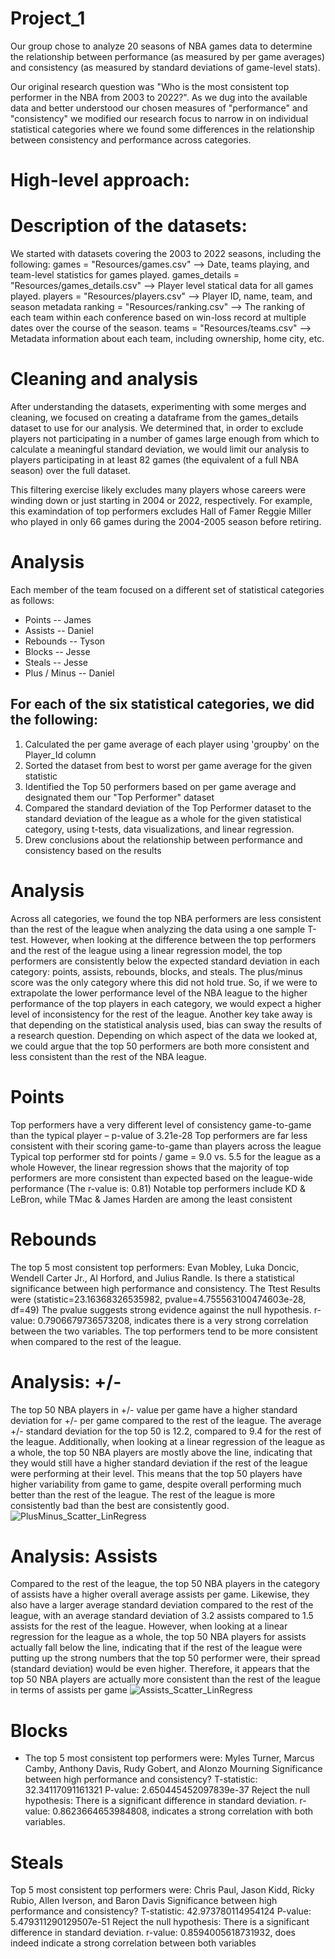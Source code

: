 # Project_1

Our group chose to analyze 20 seasons of NBA games data to determine the relationship between performance (as measured by per game averages) and consistency (as measured by standard deviations of game-level stats).

Our original research question was "Who is the most consistent top performer in the NBA from 2003 to 2022?". As we dug into the available data and better understood our chosen measures of "performance" and "consistency" we modified our research focus to narrow in on individual statistical categories where we found some differences in the relationship between consistency and performance across categories.

# High-level approach:

# Description of the datasets:
We started with datasets covering the 2003 to 2022 seasons, including the following:
games = "Resources/games.csv" --> Date, teams playing, and team-level statistics for games played.
games_details = "Resources/games_details.csv" --> Player level statical data for all games played.
players = "Resources/players.csv" --> Player ID, name, team, and season metadata
ranking = "Resources/ranking.csv" --> The ranking of each team within each conference based on win-loss record at multiple dates over the course of the season.
teams = "Resources/teams.csv" --> Metadata information about each team, including ownership, home city, etc.

# Cleaning and analysis
After understanding the datasets, experimenting with some merges and cleaning, we focused on creating a dataframe from the games_details dataset to use for our analysis. We determined that, in order to exclude players not participating in a number of games large enough from which to calculate a meaningful standard deviation, we would limit our analysis to players participating in at least 82 games (the equivalent of a full NBA season) over the full dataset. 

This filtering exercise likely excludes many players whose careers were winding down or just starting in 2004 or 2022, respectively. For example, this examindation of top performers excludes Hall of Famer Reggie Miller who played in only 66 games during the 2004-2005 season before retiring.

# Analysis
Each member of the team focused on a different set of statistical categories as follows: 
* Points -- James
* Assists -- Daniel
* Rebounds -- Tyson
* Blocks -- Jesse
* Steals -- Jesse
* Plus / Minus -- Daniel

For each of the six statistical categories, we did the following: 
- 
1. Calculated the per game average of each player using 'groupby' on the Player_Id column
2. Sorted the dataset from best to worst per game average for the given statistic
3. Identified the Top 50 performers based on per game average and designated them our "Top Performer" dataset
4. Compared the standard deviation of the Top Performer dataset to the standard deviation of the league as a whole for the given statistical category, using t-tests, data visualizations, and linear regression.
5. Drew conclusions about the relationship between performance and consistency based on the results
   
# Analysis
Across all categories, we found the top NBA performers are less consistent than the rest of the league when analyzing the data using a one sample T-test. However, when looking at the difference between the top performers and the rest of the league using a linear regression model, the top performers are consistently below the expected standard deviation in each category: points, assists, rebounds, blocks, and steals. The plus/minus score was the only category where this did not hold true. So, if we were to extrapolate the lower performance level of the NBA league to the higher performance of the top players in each category, we would expect a higher level of inconsistency for the rest of the league. 
Another key take away is that depending on the statistical analysis used, bias can sway the results of a research question. Depending on which aspect of the data we looked at, we could argue that the top 50 performers are both more consistent and less consistent than the rest of the NBA league. 

# Points 

Top performers have a very different level of consistency game-to-game than the typical player – p-value of 3.21e-28 Top performers are far less consistent with their scoring game-to-game than players across the league Typical top performer std for points / game = 9.0 vs. 5.5 for the league as a whole However, the linear regression shows that the majority of top performers are more consistent than expected based on the league-wide performance (The r-value is: 0.81) Notable top performers include KD & LeBron, while TMac & James Harden are among the least consistent

# Rebounds

The top 5 most consistent top performers: Evan Mobley, Luka Doncic, Wendell Carter Jr., Al Horford, and Julius Randle. Is there a statistical significance between high performance and consistency. The Ttest Results were (statistic=23.16368326535982, pvalue=4.755563100474603e-28, df=49)
The pvalue suggests strong evidence against the null hypothesis.
r-value: 0.7906679736573208, indicates there is a very strong correlation between the two variables. The top performers tend to be more consistent when compared to the rest of the league.

# Analysis: +/-
The top 50 NBA players in +/- value per game have a higher standard deviation for +/- per game compared to the rest of the league. The average +/- standard deviation for the top 50 is 12.2, compared to 9.4 for the rest of the league. Additionally, when looking at a linear regression of the league as a whole, the top 50 NBA players are mostly above the line, indicating that they would still have a higher standard deviation if the rest of the league were performing at their level.
This means that the top 50 players have higher variability from game to game, despite overall performing much better than the rest of the league. The rest of the league is more consistently bad than the best are consistently good.
![PlusMinus_Scatter_LinRegress](https://github.com/TZDSGeek/Project_1/assets/111262299/808b9ac1-3b39-43e1-9d5e-b9ca12e92d3a)

# Analysis: Assists
Compared to the rest of the league, the top 50 NBA players in the category of assists have a higher overall average assists per game. Likewise, they also have a larger average standard deviation compared to the rest of the league, with an average standard deviation of 3.2 assists compared to 1.5 assists for the rest of the league.
However, when looking at a linear regression for the league as a whole, the top 50 NBA players for assists actually fall below the line, indicating that if the rest of the league were putting up the strong numbers that the top 50 performer were, their spread (standard deviation) would be even higher.
Therefore, it appears that the top 50 NBA players are actually more consistent than the rest of the league in terms of assists per game
![Assists_Scatter_LinRegress](https://github.com/TZDSGeek/Project_1/assets/111262299/94ed63c4-7ab6-4792-a2ff-b7c850e4c6f1)

# Blocks 
- The top 5 most consistent top performers were: Myles Turner, Marcus Camby, Anthony Davis, Rudy Gobert, and Alonzo Mourning
Significance between high performance and consistency?
T-statistic: 32.34117091161321
P-value: 2.650445452097839e-37
Reject the null hypothesis: There is a significant difference in standard deviation.
r-value: 0.8623664653984808, indicates a strong correlation with both variables.

# Steals 
Top 5 most consistent top performers were: Chris Paul, Jason Kidd, Ricky Rubio, Allen Iverson, and Baron Davis
Significance between high performance and consistency?
T-statistic: 42.973780114954124
P-value: 5.479311290129507e-51
Reject the null hypothesis: There is a significant difference in standard deviation.
r-value:  0.8594005618731932, does indeed indicate a strong correlation between both variables



